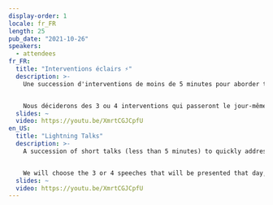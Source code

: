 ```yaml
---
display-order: 1
locale: fr_FR
length: 25
pub_date: "2021-10-26"
speakers:
  - attendees
fr_FR:
  title: "Interventions éclairs ⚡️"
  description: >-
    Une succession d'interventions de moins de 5 minutes pour aborder très rapidement de nombreux sujets relatifs à la performance web. Vous n'avez jamais pris la parole en public mais souhaitez partager une anecdote, une expérience, une petite technique utile en rapport avec la Web Performance ? Proposez un sujet !


    Nous déciderons des 3 ou 4 interventions qui passeront le jour-même, tous·tes ensemble, lors d'un vote à main levée après lecture des propositions.
  slides: ~
  video: https://youtu.be/XmrtCGJCpfU
en_US:
  title: "Lightning Talks"
  description: >-
    A succession of short talks (less than 5 minutes) to quickly address many topics related to web performance. You never spoke in public but want to share an anecdote, an experience, a useful technique related to Web Performance? Propose a talk!


    We will choose the 3 or 4 speeches that will be presented that day, all together, by a show of hands after reading the proposals.
  slides: ~
  video: https://youtu.be/XmrtCGJCpfU
---
```

